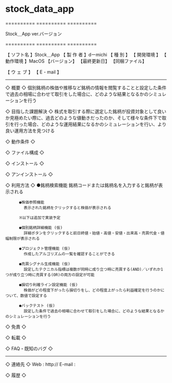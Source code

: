 # stock_data_app
 ========== ========== ==========

  Stock＿App  ver.バージョン

========== ========== ==========

【 ソフト名 】Stock＿App
【 製 作 者 】dーmichi
【  種  別  】
【 開発環境 】
【 動作環境 】MacOS
【バージョン】
【最終更新日】
【同梱ファイル】

【 ウ ェ ブ 】
【 E - mail 】

---------- ----------
◇ 概要 ◇
          個別銘柄の株価や推移など銘柄の情報を閲覧することと設定した条件で過去の相場に合わせて取引をした場合に、どのような結果となるかのシミュレーションを行う

◇ 目指した課題解決 ◇
          株式を取引する際に選定した銘柄が投資対象として良いか見極めたい際に、過去どのような値動きだったのか、そして様々な条件下で取引を行った場合、どのような運用結果になるかのシミュレーションを行い、より良い運用方法を見つける

◇ 動作条件 ◇


◇ ファイル構成 ◇


◇ インストール ◇


◇ アンインストール ◇


◇ 利用方法 ◇ 
          ●銘柄検索機能
            銘柄コードまたは銘柄名を入力すると銘柄が表示される

          ●株価参照機能
            表示された銘柄をクリックすると株価が表示される

          ※以下は追加で実装予定

          ●個別銘柄詳細機能 (仮)
            詳細ボタンをクリックすると前日終値・始値・高値・安値・出来高・売買代金・値幅制限が表示される

          ●プロジェクト管理機能 (仮)
            作成したアルゴリズムの一覧を確認することができる

          ●売買シグナル生成機能 (仮)
            設定したテクニカル指標は複数が同時に成り立つ時に売買する(AND)／いずれか1つが成り立つ時に売買する(OR)の両方の設定が可能

          ●損切り利確ライン設定機能 (仮)
            株価がどの程度下がったら損切りをし、どの程度上がったら利益確定を行うのかについて、数値で設定する

          ●バックテスト (仮)
            設定した条件で過去の相場に合わせて取引をした場合に、どのような結果となるかのシミュレーションを行う



◇ 免責 ◇


◇ 転載 ◇


◇ FAQ・既知のバグ ◇


----------
◇ 連絡先 ◇
	Web : http://
	E-mail : 

◇ 履歴 ◇


